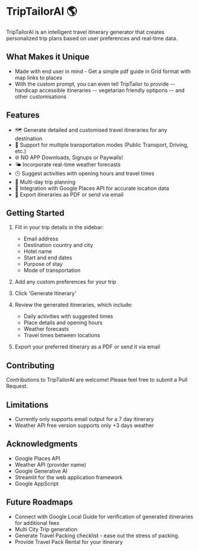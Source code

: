 # TripTailorAI 🌎

TripTailorAI is an intelligent travel itinerary generator that creates personalized trip plans based on user preferences and real-time data.

## What Makes it Unique
- Made with end user in mind - Get a simple pdf guide in Grid format with map links to places
- With the custom prompt, you can even tell TripTailor to provide 
-- handicap accessible itineraries
-- vegetarian friendly optipons
-- and other customisations

## Features

- 🗺️ Generate detailed and customised travel itineraries for any destination
- 🚗 Support for multiple transportation modes (Public Transport, Driving, etc.)
- 🌐 NO APP Downloads, Signups or Paywalls!
- 🌤️ Incorporate real-time weather forecasts
- 🕒 Suggest activities with opening hours and travel times
- 📅 Multi-day trip planning
- 🔎 Integration with Google Places API for accurate location data
- 📧 Export itineraries as PDF or send via email


## Getting Started

1. Fill in your trip details in the sidebar:
   - Email address
   - Destination country and city
   - Hotel name
   - Start and end dates
   - Purpose of stay
   - Mode of transportation

2. Add any custom preferences for your trip

3. Click 'Generate Itinerary'

4. Review the generated itineraries, which include:
   - Daily activities with suggested times
   - Place details and opening hours
   - Weather forecasts
   - Travel times between locations

5. Export your preferred itinerary as a PDF or send it via email

## Contributing
Contributions to TripTailorAI are welcome! Please feel free to submit a Pull Request.

## Limitations
- Currently only supports email output for a 7 day itinerary
- Weather API free version supports only +3 days weather

## Acknowledgments
- Google Places API
- Weather API (provider name)
- Google Generative AI
- Streamlit for the web application framework
- Google AppScript

## Future Roadmaps
- Connect with Google Local Guide for verification of generated itineraries for additional fees
- Multi City Trip generation
- Generate Travel Packing checklist - ease out the stress of packing.
- Provide Travel Pack Rental for your itinerary
